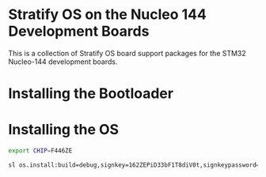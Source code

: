 # Stratify OS on the Nucleo 144 Development Boards

This is a collection of Stratify OS board support packages for the STM32 Nucleo-144 development boards.

# Installing the Bootloader

# Installing the OS

```bash
export CHIP=F446ZE
```



```bash
sl os.install:build=debug,signkey=162ZEPiD33bF1T8diV0t,signkeypassword=4AC673981E969BBC9C33933800960A7F57EC0F9036CAABB2E1CF09402E9B391E
```


